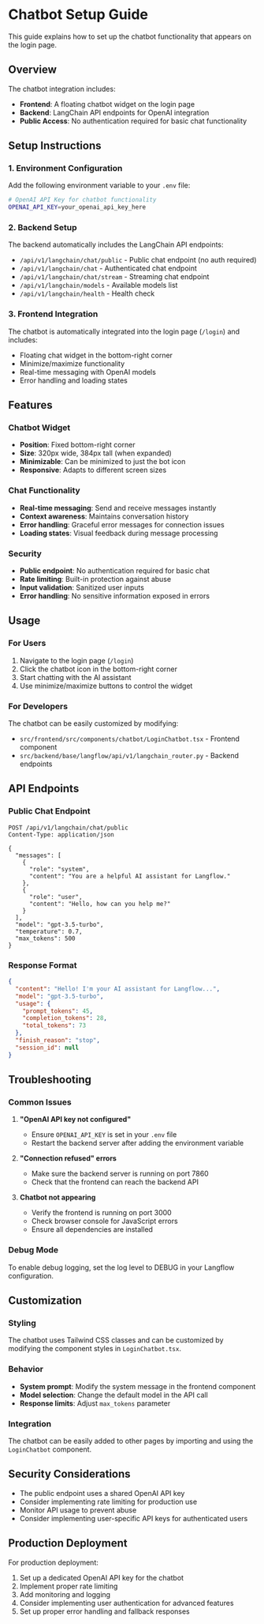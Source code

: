 # Chatbot Setup Guide

This guide explains how to set up the chatbot functionality that appears on the login page.

## Overview

The chatbot integration includes:
- **Frontend**: A floating chatbot widget on the login page
- **Backend**: LangChain API endpoints for OpenAI integration
- **Public Access**: No authentication required for basic chat functionality

## Setup Instructions

### 1. Environment Configuration

Add the following environment variable to your `.env` file:

```bash
# OpenAI API Key for chatbot functionality
OPENAI_API_KEY=your_openai_api_key_here
```

### 2. Backend Setup

The backend automatically includes the LangChain API endpoints:
- `/api/v1/langchain/chat/public` - Public chat endpoint (no auth required)
- `/api/v1/langchain/chat` - Authenticated chat endpoint
- `/api/v1/langchain/chat/stream` - Streaming chat endpoint
- `/api/v1/langchain/models` - Available models list
- `/api/v1/langchain/health` - Health check

### 3. Frontend Integration

The chatbot is automatically integrated into the login page (`/login`) and includes:
- Floating chat widget in the bottom-right corner
- Minimize/maximize functionality
- Real-time messaging with OpenAI models
- Error handling and loading states

## Features

### Chatbot Widget
- **Position**: Fixed bottom-right corner
- **Size**: 320px wide, 384px tall (when expanded)
- **Minimizable**: Can be minimized to just the bot icon
- **Responsive**: Adapts to different screen sizes

### Chat Functionality
- **Real-time messaging**: Send and receive messages instantly
- **Context awareness**: Maintains conversation history
- **Error handling**: Graceful error messages for connection issues
- **Loading states**: Visual feedback during message processing

### Security
- **Public endpoint**: No authentication required for basic chat
- **Rate limiting**: Built-in protection against abuse
- **Input validation**: Sanitized user inputs
- **Error handling**: No sensitive information exposed in errors

## Usage

### For Users
1. Navigate to the login page (`/login`)
2. Click the chatbot icon in the bottom-right corner
3. Start chatting with the AI assistant
4. Use minimize/maximize buttons to control the widget

### For Developers
The chatbot can be easily customized by modifying:
- `src/frontend/src/components/chatbot/LoginChatbot.tsx` - Frontend component
- `src/backend/base/langflow/api/v1/langchain_router.py` - Backend endpoints

## API Endpoints

### Public Chat Endpoint
```http
POST /api/v1/langchain/chat/public
Content-Type: application/json

{
  "messages": [
    {
      "role": "system",
      "content": "You are a helpful AI assistant for Langflow."
    },
    {
      "role": "user",
      "content": "Hello, how can you help me?"
    }
  ],
  "model": "gpt-3.5-turbo",
  "temperature": 0.7,
  "max_tokens": 500
}
```

### Response Format
```json
{
  "content": "Hello! I'm your AI assistant for Langflow...",
  "model": "gpt-3.5-turbo",
  "usage": {
    "prompt_tokens": 45,
    "completion_tokens": 28,
    "total_tokens": 73
  },
  "finish_reason": "stop",
  "session_id": null
}
```

## Troubleshooting

### Common Issues

1. **"OpenAI API key not configured"**
   - Ensure `OPENAI_API_KEY` is set in your `.env` file
   - Restart the backend server after adding the environment variable

2. **"Connection refused" errors**
   - Make sure the backend server is running on port 7860
   - Check that the frontend can reach the backend API

3. **Chatbot not appearing**
   - Verify the frontend is running on port 3000
   - Check browser console for JavaScript errors
   - Ensure all dependencies are installed

### Debug Mode

To enable debug logging, set the log level to DEBUG in your Langflow configuration.

## Customization

### Styling
The chatbot uses Tailwind CSS classes and can be customized by modifying the component styles in `LoginChatbot.tsx`.

### Behavior
- **System prompt**: Modify the system message in the frontend component
- **Model selection**: Change the default model in the API call
- **Response limits**: Adjust `max_tokens` parameter

### Integration
The chatbot can be easily added to other pages by importing and using the `LoginChatbot` component.

## Security Considerations

- The public endpoint uses a shared OpenAI API key
- Consider implementing rate limiting for production use
- Monitor API usage to prevent abuse
- Consider implementing user-specific API keys for authenticated users

## Production Deployment

For production deployment:
1. Set up a dedicated OpenAI API key for the chatbot
2. Implement proper rate limiting
3. Add monitoring and logging
4. Consider implementing user authentication for advanced features
5. Set up proper error handling and fallback responses


